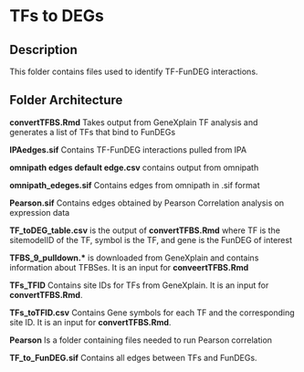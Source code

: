 TFs to DEGs
======

## Description

This folder contains files used to identify TF-FunDEG interactions.

## Folder Architecture

**convertTFBS.Rmd** Takes output from GeneXplain TF analysis and generates a list of TFs that bind to FunDEGs

**IPAedges.sif** Contains TF-FunDEG interactions pulled from IPA

**omnipath edges default edge.csv** contains output from omnipath 

**omnipath_edeges.sif** Contains edges from omnipath in .sif format

**Pearson.sif** Contains edges obtained by Pearson Correlation analysis on expression data

**TF_toDEG_table.csv** is the output of **convertTFBS.Rmd** where TF is the sitemodelID of the TF, symbol is the TF, and gene is the FunDEG of interest

**TFBS_9_pulldown.\*** is downloaded from GeneXplain and contains information about TFBSes. It is an input for **conveertTFBS.Rmd**

**TFs_TFID** Contains site IDs for TFs from GeneXplain. It is an input for **convertTFBS.Rmd**.

**TFs_toTFID.csv** Contains Gene symbols for each TF and the corresponding site ID. It is an input for **convertTFBS.Rmd**.

**Pearson** Is a folder containing files needed to run Pearson correlation

**TF_to_FunDEG.sif** Contains all edges between TFs and FunDEGs.



